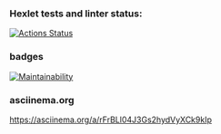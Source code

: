 ### Hexlet tests and linter status:
[![Actions Status](https://github.com/pbrackets/php-project-lvl1/workflows/hexlet-check/badge.svg)](https://github.com/pbrackets/php-project-lvl1/actions)

### badges
[![Maintainability](https://api.codeclimate.com/v1/badges/0fc4ee0525bcd3899745/maintainability)](https://codeclimate.com/github/pbrackets/php-project-lvl1/maintainability)

### asciinema.org
https://asciinema.org/a/rFrBLl04J3Gs2hydVyXCk9kIp
